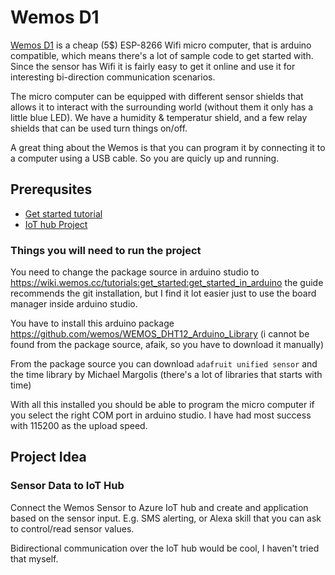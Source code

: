 # Wemos D1 
[Wemos D1](https://www.wemos.cc/) is a cheap (5$) ESP-8266 Wifi micro computer, that is arduino compatible, which means there's a lot of sample code to get started with. Since the sensor has Wifi it is fairly easy to get it online and use it for interesting bi-direction communication scenarios. 

The micro computer can be equipped with different sensor shields that allows it to interact with the surrounding world (without them it only has a little blue LED). We have a humidity & temperatur shield, and a few relay shields that can be used turn things on/off. 

A great thing about the Wemos is that you can program it by connecting it to a computer using a USB cable. So you are quicly up and running. 

## Prerequsites
* [Get started tutorial](https://wiki.wemos.cc/tutorials:get_started:get_started_in_arduino)
* [IoT hub Project](https://github.com/delegateas/Arduino-ESP8266-Secure-Http-Azure-IoT-Hub-Client)

### Things you will need to run the project
You need to change the package source in arduino studio to https://wiki.wemos.cc/tutorials:get_started:get_started_in_arduino the guide recommends the git installation, but I find it lot easier just to use the board manager inside arduino studio. 

You have to install this arduino package https://github.com/wemos/WEMOS_DHT12_Arduino_Library (i cannot be found from the package source, afaik, so you have to download it manually)

From the package source you can download `adafruit unified sensor` and the time library by Michael Margolis (there's a lot of libraries that starts with time)

With all this installed you should be able to program the micro computer if you select the right COM port in arduino studio. I have had most success with 115200 as the upload speed. 


## Project Idea
### Sensor Data to IoT Hub
Connect the Wemos Sensor to Azure IoT hub and create and application based on the sensor input. E.g. SMS alerting, or Alexa skill that you can ask to control/read sensor values. 

Bidirectional communication over the IoT hub would be cool, I haven't tried that myself. 